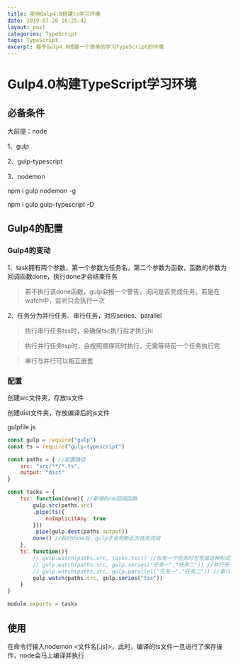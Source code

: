 ```yaml
---
title: 使用Gulp4.0搭建ts学习环境
date: 2019-07-20 16:25:42
layout: post
categories: TypeScript
tags: TypeScript
excerpt: 基于Gulp4.0搭建一个简单的学习TypeScript的环境
---
```


# Gulp4.0构建TypeScript学习环境

## 必备条件

大前提：node

1、gulp

2、gulp-typescript

3、nodemon

npm i gulp nodemon -g

npm i gulp gulp-typescript -D

## Gulp4的配置

### Gulp4的变动

1、task拥有两个参数，第一个参数为任务名，第二个参数为函数，函数的参数为回调函数done，执行done才会结束任务

> 若不执行该done函数，gulp会报一个警告，询问是否完成任务，若是在watch中，监听只会执行一次

2、任务分为并行任务、串行任务，对应series、parallel

>执行串行任务tss时，会确保tsc执行后才执行hi

> 执行并行任务tsp时，会按照顺序同时执行，无需等待前一个任务执行完

> 串行与并行可以相互嵌套

### 配置

创建src文件夹，存放ts文件

创建dist文件夹，存放编译后的js文件

gulpfile.js
```js
const gulp = require("gulp")
const ts = require("gulp-typescript")

const paths = { //配置路径
    src: "src/**/*.ts",
    output: "dist"
}

const tasks = {
    tsc: function(done){ //新增done回调函数
        gulp.src(paths.src)
        .pipe(ts({
            noImplicitAny: true
        }))
        .pipe(gulp.dest(paths.output))
        done() //执行done后，gulp才会判断此次任务完成
    },
    ts: function(){
        // gulp.watch(paths.src, tasks.tsc)) //仅有一个任务时可写成这种形式
        // gulp.watch(paths.src, gulp.series("任务一","任务二")) //并行任务的写法
        // gulp.watch(paths.src, gulp.parallel("任务一","任务二")) //串行任务的写法
        gulp.watch(paths.src, gulp.series("tsc"))
    }
}

module.exports = tasks
```

## 使用

在命令行输入nodemon <文件名[.js]>，此时，编译的ts文件一旦进行了保存操作，node会马上编译并执行
